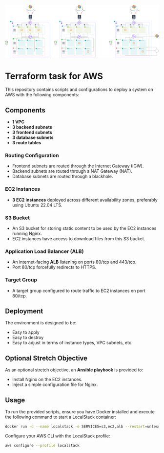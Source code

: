 ![Diagram](https://github.com/bgd11090/test_aws_tf/blob/main/devopstask.drawio.png)

# Terraform task for AWS

This repository contains scripts and configurations to deploy a system on AWS with the following components:

## Components

- **1 VPC**
- **3 backend subnets**
- **3 frontend subnets**
- **3 database subnets**
- **3 route tables**

### Routing Configuration

- Frontend subnets are routed through the Internet Gateway (IGW).
- Backend subnets are routed through a NAT Gateway (NAT).
- Database subnets are routed through a blackhole.

### EC2 Instances

- **3 EC2 instances** deployed across different availability zones, preferably using Ubuntu 22.04 LTS.

### S3 Bucket

- An S3 bucket for storing static content to be used by the EC2 instances running Nginx.
- EC2 instances have access to download files from this S3 bucket.

### Application Load Balancer (ALB)

- An internet-facing **ALB** listening on ports 80/tcp and 443/tcp.
- Port 80/tcp forcefully redirects to HTTPS.

### Target Group

- A target group configured to route traffic to EC2 instances on port 80/tcp.

## Deployment

The environment is designed to be:

- Easy to apply
- Easy to destroy
- Easy to adjust in terms of instance types, VPC subnets, etc.

## Optional Stretch Objective

As an optional stretch objective, an **Ansible playbook** is provided to:

- Install Nginx on the EC2 instances.
- Inject a simple configuration file for Nginx.

## Usage

To run the provided scripts, ensure you have Docker installed and execute the following command to start a LocalStack container:

``` bash
docker run -d --name localstack -e SERVICES=s3,ec2,alb --restart=unless-stopped -p 4566:4566 localstack/localstack
```

Configure your AWS CLI with the LocalStack profile:

``` bash
aws configure --profile localstack

```
